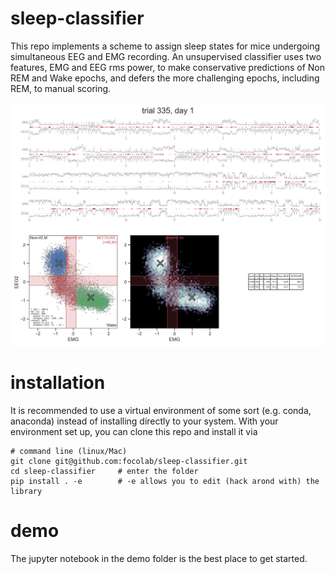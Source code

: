 # sleep-classifier

This repo implements a scheme to assign sleep states for mice undergoing simultaneous EEG and EMG recording. An unsupervised classifier uses two features, EMG and EEG rms power, to make conservative predictions of Non REM and Wake epochs, and defers the more challenging epochs, including REM, to manual scoring.

<img src="./aux/plotx-trial-335-day-1.png" alt="drawing" width="600">

# installation
It is recommended to use a virtual environment of some sort (e.g. conda, anaconda) instead of installing directly to your system. With your environment set up, you can clone this repo and install it via

```
# command line (linux/Mac)
git clone git@github.com:focolab/sleep-classifier.git
cd sleep-classifier     # enter the folder
pip install . -e        # -e allows you to edit (hack arond with) the library
```

# demo
The jupyter notebook in the demo folder is the best place to get started.

